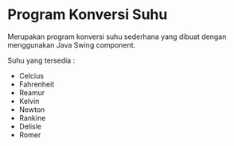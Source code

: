 # Program Konversi Suhu
Merupakan program konversi suhu sederhana yang dibuat dengan menggunakan Java Swing component.

Suhu yang tersedia :
* Celcius
* Fahrenheit
* Reamur
* Kelvin
* Newton
* Rankine
* Delisle
* Romer
